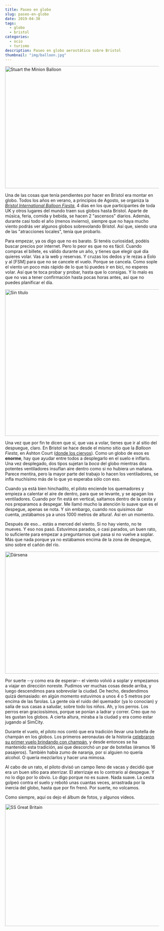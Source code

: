 ```yaml
---
title: Paseo en globo
slug: paseo-en-globo
date: 2019-04-30
tags: 
  - globo
  - bristol
categories:
  - ocio
  - turismo
description: Paseo en globo aerostático sobre Bristol
thumbnail: "img/balloon.jpg"
---
```


<a data-flickr-embed="true" data-footer="true"  href="https://www.flickr.com/photos/149690786@N07/40823368203/in/dateposted-public/" title="Stuart the Minion Balloon"><img src="https://live.staticflickr.com/65535/40823368203_a753d7d598_z.jpg" width="640" height="400" alt="Stuart the Minion Balloon"></a><script async src="//embedr.flickr.com/assets/client-code.js" charset="utf-8"></script>

Una de las cosas que tenía pendientes por hacer en Bristol era montar
en globo. Todos los años en verano, a principios de Agosto, se
organiza la [_Bristol International Balloon Fiesta_][fiesta], 4 días
en los que participantes de toda UK y otros lugares del mundo traen
sus globos hasta Bristol. Aparte de música, feria, comida y bebida, se
hacen 2 "ascensos" diarios. Además, durante casi todo el año (menos
invierno), siempre que no haya mucho viento podrás ver algunos globos
sobrevolando Bristol. Así que, siendo una de las "atracciones
locales", tenía que probarlo.

Para empezar, ya os digo que no es barato. Si tenéis curiosidad,
podéis buscar precios por internet. Pero lo peor es que no es
fácil. Cuando compras el billete, es válido durante un año, y tienes
que elegir qué día quieres volar. Vas a la web y reservas. Y cruzas
los dedos y le rezas a Eolo y al [FSM] para que no se cancele el
vuelo. Porque se cancela. Como sople el viento un poco más rápido de
lo que tú puedes ir en bici, no esperes volar. Así que te toca probar
y probar, hasta que lo consigas. Y lo malo es que no vas a tener
confirmación hasta pocas horas antes, así que no puedes planificar
el día.

<a data-flickr-embed="true" data-footer="true" href="https://www.flickr.com/photos/149690786@N07/47736297822/in/album-72157678111626387/" title="Sin título"><img src="https://live.staticflickr.com/65535/47736297822_b1bc8350f8_z.jpg" width="640" height="480" alt="Sin título"></a><script async src="//embedr.flickr.com/assets/client-code.js" charset="utf-8"></script>

Una vez que por fin te dicen que sí, que vas a volar, tienes que ir al
sitio del despuegue, claro. En Bristol se hace desde el mismo sitio
que la _Balloon Fiesta_, en Ashton Court
([donde los ciervos][ciervos]). Como un globo de esos es **enorme**,
hay que ayudar entre todos a desplegarlo en el suelo e inflarlo. Una
vez desplegado, dos tipos sujetan la _boca_ del globo mientras dos
potentes ventiladores insuflan aire dentro como si no hubiera un
mañana. Parece mentira, pero la mayor parte del trabajo lo hacen los
ventiladores, se infla muchísimo más de lo que yo esperaba sólo con
eso.


Cuando ya está bien hinchadito, el piloto enciende los quemadores y
empieza a calentar el aire de dentro, para que se levante, y se apagan
los ventiladores. Cuando por fin está en vertical, saltamos dentro de
la cesta y nos preparamos a despegar. Me llamó mucho la atención lo
suave que es el despegue, apenas se nota. Y sin embargo, cuando nos
quisimos dar cuenta, ¡estábamos ya a unos 1000 metros de altura!. Así
en un momento.

Después de eso… estás a merced del viento. Si no hay viento, no te
mueves. Y eso nos pasó. Estuvimos parados, o casi parados, un buen
rato, lo suficiente para empezar a preguntarnos qué pasa si no vuelve
a soplar. Más que nada porque ya no estábamos encima de la zona de
despegue, sino sobre el cañón del río.

<a data-flickr-embed="true" data-footer="true"  href="https://www.flickr.com/photos/149690786@N07/47788554211/in/album-72157678111626387/" title="Dársena"><img src="https://live.staticflickr.com/65535/47788554211_350ef2ff75_z.jpg" width="640" height="400" alt="Dársena"></a><script async src="//embedr.flickr.com/assets/client-code.js" charset="utf-8"></script>

Por suerte --y como era de esperar-- el viento volvió a soplar y
empezamos a viajar en dirección noreste. Pudimos ver muchas cosas
desde arriba, y luego descendimos para sobrevolar la ciudad. De hecho,
desdendimos quizá demasiado: en algún momento estuvimos a unos 4 o 5
metros por encima de las farolas. La gente oía el ruido del quemador
(ya lo conocían) y salía de sus casas a saludar, sobre todo los
niños. Ah, y los perros. Los perros eran graciosísimos, porque se
ponían a ladrar y correr. Creo que no les gustan los globos. A cierta
altura, miraba a la ciudad y era como estar jugando al SimCity.

Durante el vuelo, el piloto nos contó que era tradición llevar una
botella de champán en los globos. Los primeros aeronautas de la
historia [celebraron su primer vuelo brindando con champán][brindis],
y desde entonces se ha mantenido esta tradición, así que descorchó un
par de botellas (éramos 16 pasajeros). También había zumo de naranja,
por si alguien no quería alcohol. O quería mezclarlos y hacer una
mimosa.

Al cabo de un rato, el piloto divisó un campo lleno de vacas y decidió
que era un buen sitio para aterrizar. El aterrizaje es lo contrario al
despegue. Y no lo digo por lo obvio. Lo digo porque no es suave. Nada
suave. La cesta golpeó contra el suelo y rebotó unas cuantas veces,
arrastrada por la inercia del globo, hasta que por fin frenó. Por
suerte, no volcamos.

Como siempre, aquí os dejo el álbum de fotos, y algunos vídeos.

<a data-flickr-embed="true" data-header="true" data-footer="true" data-context="true"  href="https://www.flickr.com/photos/149690786@N07/32845124747/in/album-72157678111626387/" title="SS Great Britain"><img src="https://live.staticflickr.com/65535/32845124747_b0842b74f7_z.jpg" width="640" height="400" alt="SS Great Britain"></a><script async src="//embedr.flickr.com/assets/client-code.js" charset="utf-8"></script>

[fiesta]: http://bristolballoonfiesta.co.uk/
[ciervos]: ../ciervos
[brindis]: http://www.globoscolombia.com/historia-de-la-aerostacion-76-45-es

